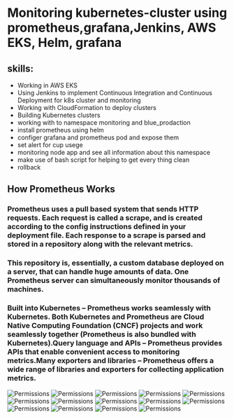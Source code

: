 # Monitoring kubernetes-cluster using prometheus,grafana,Jenkins, AWS EKS, Helm, grafana

## skills:
  -  Working in AWS EKS
  -  Using Jenkins to implement Continuous Integration and Continuous Deployment for k8s cluster and monitoring
  -  Working with CloudFormation to deploy clusters
  -  Building Kubernetes clusters
  -  working with to namespace monitoring and blue_prodaction
  -  install prometheus using helm
  -  configer grafana and prometheus pod and expose them 
  -  set alert for cup usege 
  -  monitoring node app and see all information about this namespace
  -  make use of bash script for helping to get every thing clean
  -  rollback 

  ## How Prometheus Works

### Prometheus uses a pull based system that sends HTTP requests. Each request is called a scrape, and is created according to the config instructions defined in your deployment file. Each response to a scrape is parsed and stored in a repository along with the relevant metrics.

### This repository is, essentially, a custom database deployed on a server, that can handle huge amounts of data. One Prometheus server can simultaneously monitor thousands of machines.
 ### Built into Kubernetes – Prometheus works seamlessly with Kubernetes. Both Kubernetes and Prometheus are Cloud Native Computing Foundation (CNCF) projects and work seamlessly together (Prometheus is also bundled with Kubernetes).Query language and APIs – Prometheus provides APIs that enable convenient access to monitoring metrics.Many exporters and libraries – Prometheus offers a wide range of libraries and exporters for collecting application metrics.
 
 

<img src="/images/1.svg" alt="Permissions" />
<img src="/images/1.png" alt="Permissions" />
<img src="/images/3.png" alt="Permissions" />
<img src="/images/4.png" alt="Permissions" />
<img src="/images/5.png" alt="Permissions" />
<img src="/images/6.png" alt="Permissions" />
<img src="/images/7.png" alt="Permissions" />
<img src="/images/8.png" alt="Permissions" />
<img src="/images/9.png" alt="Permissions" />
<img src="/images/10.png" alt="Permissions" />
<img src="/images/11.png" alt="Permissions" />
<img src="/images/12.png" alt="Permissions" />
<img src="/images/13.png" alt="Permissions" />
<img src="/images/14.png" alt="Permissions" />
